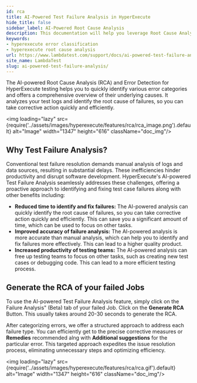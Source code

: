 ```yaml
---
id: rca
title: AI-Powered Test Failure Analysis in HyperExecute
hide_title: false
sidebar_label: AI-Powered Root Cause Analysis
description: This documentation will help you leverage Root Cause Analysis and Error Classification features in HyperExecute to view different kinds of errors and directly land on corrective measures or fixes.
keywords:
- hyperexecute error classification
- hyperexecute root cause analysis
url: https://www.lambdatest.com/support/docs/ai-powered-test-failure-analysis/
site_name: LambdaTest
slug: ai-powered-test-failure-analysis/
---
```


<script type="application/ld+json"
      dangerouslySetInnerHTML={{ __html: JSON.stringify({
       "@context": "https://schema.org",
        "@type": "BreadcrumbList",
        "itemListElement": [{
          "@type": "ListItem",
          "position": 1,
          "name": "LambdaTest",
          "item": "https://www.lambdatest.com"
        },{
          "@type": "ListItem",
          "position": 2,
          "name": "Support",
          "item": "https://www.lambdatest.com/support/docs/"
        },{
          "@type": "ListItem",
          "position": 3,
          "name": "AI Powered Test Feature Analysis",
          "item": "https://www.lambdatest.com/support/docs/ai-powered-test-failure-analysis/"
        }]
      })
    }}
></script>

The AI-powered Root Cause Analysis (RCA) and Error Detection for HyperExecute testing helps you to quickly identify various error categories and offers a comprehensive overview of their underlying causes. It analyzes your test logs and identify the root cause of failures, so you can take corrective action quickly and efficiently.

<img loading="lazy" src={require('../assets/images/hyperexecute/features/rca/rca_image.png').default} alt="Image" width="1347" height="616"  className="doc_img"/>

## Why Test Failure Analysis?

Conventional test failure resolution demands manual analysis of logs and data sources, resulting in substantial delays. These inefficiencies hinder productivity and disrupt software development. HyperExecute's AI-powered Test Failure Analysis seamlessly addresses these challenges, offering a proactive approach to identifying and fixing test case failures along with other benefits including:

- **Reduced time to identify and fix failures:** The AI-powered analysis can quickly identify the root cause of failures, so you can take corrective action quickly and efficiently. This can save you a significant amount of time, which can be used to focus on other tasks.
- **Improved accuracy of failure analysis:** The AI-powered analysis is more accurate than manual analysis, which can help you to identify and fix failures more effectively. This can lead to a higher quality product.
- **Increased productivity of testing teams:** The AI-powered analysis can free up testing teams to focus on other tasks, such as creating new test cases or debugging code. This can lead to a more efficient testing process.

## Generate the RCA of your failed Jobs

To use the AI-powered Test Failure Analysis feature, simply click on the Failure Analysis" (Beta) tab of your failed Job. Click on the **Generate RCA** Button. This usually takes around 20-30 seconds to generate the RCA.

After categorizing errors, we offer a structured approach to address each failure type. You can efficiently get to the precise corrective measures or **Remedies** recommended alng with **Additional suggestions** for the particular error. This targeted approach expedites the issue resolution process, eliminating unnecessary steps and optimizing efficiency.

<img loading="lazy" src={require('../assets/images/hyperexecute/features/rca/rca.gif').default} alt="Image" width="1347" height="616"  className="doc_img"/>
